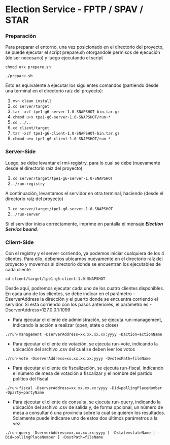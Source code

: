 # Election Service - FPTP / SPAV / STAR

### Preparación
Para preparar el entorno, una vez posicionado en el directorio del proyecto, se puede ejecutar el script prepare.sh 
otorgandole permisos de ejecución (de ser necesario) y luego ejecutando el script 

`chmod u+x prepare.sh` 

`./prepare.sh` 

Esto es equivalente a ejecutar los siguientes comandos (partiendo desde una terminal en el directorio raíz del proyecto):

1. `mvn clean install`
2. `cd server/target`
3. `tar -xzf tpe1-g6-server-1.0-SNAPSHOT-bin.tar.gz`
4. `chmod u+x tpe1-g6-server-1.0-SNAPSHOT/run-*`
5. `cd ../..`
6. `cd client/target`
7. `tar -xzf tpe1-g6-client-1.0-SNAPSHOT-bin.tar.gz`
8. `chmod u+x tpe1-g6-client-1.0-SNAPSHOT/run-*`

### Server-Side
Luego, se debe levantar el rmi-registry, para lo cual se debe (nuevamente desde el directorio raíz del proyecto)

1. `cd server/target/tpe1-g6-server-1.0-SNAPSHOT`
2. `./run-registry`

A continuación, levantamos el servidor en otra terminal, haciendo (desde el directorio raíz del proyecto)

1. `cd server/target/tpe1-g6-server-1.0-SNAPSHOT`
2. `./run-server`

Si el servidor inicia correctamente, imprime en pantalla el mensaje _**Election Service bound**_.

### Client-Side
Con el registry y el server corriendo, ya podemos iniciar cualquiera de los 4 clientes. Para ello, debemos ubicarnos
nuevamente en el directorio raíz del proyecto y movernos al directorio donde se encuentran los ejecutables de cada cliente

`cd client/target/tpe1-g6-client-1.0-SNAPSHOT`

Desde aquí, podremos ejecutar cada uno de los cuatro clientes disponibles. En cada uno de los clientes, se debe indicar
en el parámetro -DserverAddress la dirección y el puerto donde se encuentra corriendo el servidor. Si está corriendo
con los pasos anteriores, el parámetro es -DserverAddress=127.0.0.1:1099

- Para ejecutar el cliente de administración, se ejecuta run-management, indicando la acción a realizar (open, state 
o close)

`./run-management -DserverAddress=xx.xx.xx.xx:yyyy -Daction=actionName`

- Para ejecutar el cliente de votación, se ejecuta run-vote, indicando la ubicación del archivo .csv del cual se deben
leer los votos

`./run-vote -DserverAddress=xx.xx.xx.xx:yyyy -DvotesPath=fileName`

- Para ejecutar el cliente de fiscalización, se ejecuta run-fiscal, indicando el número de mesa de votación a fiscalizar
y el nombre del partido político del fiscal

`./run-fiscal -DserverAddress=xx.xx.xx.xx:yyyy -Did=pollingPlaceNumber -Dparty=partyName`

- Para ejecutar el cliente de consulta, se ejecuta run-query, indicando la ubicación del archivo .csv de salida y, de
forma opcional, un número de mesa a consultar ó una provincia sobre la cual se quieren los resultados. Solamente puede
indicarse uno de estos dos últimos parámetros a la vez.

`./run-query -DserverAddress=xx.xx.xx.xx:yyyy [ -Dstate=stateName | -Did=pollingPlaceNumber ] -DoutPath=fileName`
